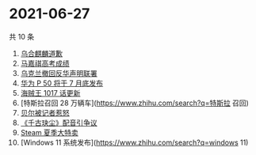 # 2021-06-27

共 10 条

<!-- BEGIN -->
<!-- 最后更新时间 Sun Jun 27 2021 14:07:50 GMT+0800 (China Standard Time) -->

1. [乌合麒麟道歉](https://www.zhihu.com/search?q=乌合麒麟)
2. [马嘉祺高考成绩](https://www.zhihu.com/search?q=马嘉祺高考)
3. [乌克兰撤回反华声明联署](https://www.zhihu.com/search?q=乌克兰)
4. [华为 P 50 将于 7 月底发布](https://www.zhihu.com/search?q=华为p50)
5. [海贼王 1017 话更新](https://www.zhihu.com/search?q=海贼王)
6. [特斯拉召回 28 万辆车](https://www.zhihu.com/search?q=特斯拉 召回)
7. [贝尔被记者惹怒](https://www.zhihu.com/search?q=贝尔)
8. [《千古玦尘》配音引争议](https://www.zhihu.com/search?q=千古玦尘配音)
9. [Steam 夏季大特卖](https://www.zhihu.com/search?q=Steam)
10. [Windows 11 系统发布](https://www.zhihu.com/search?q=windows 11)

<!-- END -->
